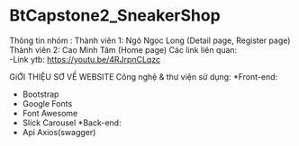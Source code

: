 # BtCapstone2_SneakerShop
Thông tin nhóm :
Thành viên 1: Ngô Ngọc Long (Detail page, Register page)
Thành viên 2: Cao Minh Tâm (Home page)
Các link liên quan: <br/>
-Link ytb: https://youtu.be/4RJrpnCLqzc

GiỚI THIỆU SƠ VỀ WEBSITE
Công nghệ & thư viện sử dụng:
*Front-end: 
- Bootstrap
- Google Fonts
- Font Awesome
- Slick Carousel
*Back-end:
- Api Axios(swagger)

  
